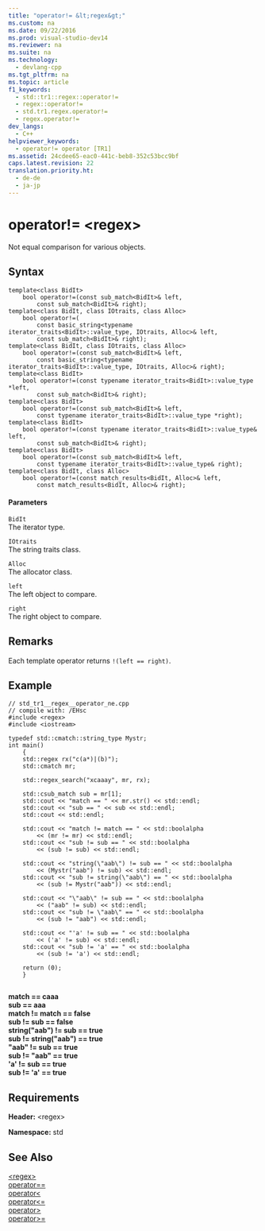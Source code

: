 ```yaml
---
title: "operator!= &lt;regex&gt;"
ms.custom: na
ms.date: 09/22/2016
ms.prod: visual-studio-dev14
ms.reviewer: na
ms.suite: na
ms.technology: 
  - devlang-cpp
ms.tgt_pltfrm: na
ms.topic: article
f1_keywords: 
  - std::tr1::regex::operator!=
  - regex::operator!=
  - std.tr1.regex.operator!=
  - regex.operator!=
dev_langs: 
  - C++
helpviewer_keywords: 
  - operator!= operator [TR1]
ms.assetid: 24cdee65-eac0-441c-beb8-352c53bcc9bf
caps.latest.revision: 22
translation.priority.ht: 
  - de-de
  - ja-jp
---
```

# operator!= &lt;regex&gt;
Not equal comparison for various objects.  
  
## Syntax  
  
```  
template<class BidIt>  
    bool operator!=(const sub_match<BidIt>& left,  
        const sub_match<BidIt>& right);  
template<class BidIt, class IOtraits, class Alloc>  
    bool operator!=(  
        const basic_string<typename iterator_traits<BidIt>::value_type, IOtraits, Alloc>& left,  
        const sub_match<BidIt>& right);  
template<class BidIt, class IOtraits, class Alloc>  
    bool operator!=(const sub_match<BidIt>& left,  
        const basic_string<typename iterator_traits<BidIt>::value_type, IOtraits, Alloc>& right);  
template<class BidIt>  
    bool operator!=(const typename iterator_traits<BidIt>::value_type *left,  
        const sub_match<BidIt>& right);  
template<class BidIt>  
    bool operator!=(const sub_match<BidIt>& left,  
        const typename iterator_traits<BidIt>::value_type *right);  
template<class BidIt>  
    bool operator!=(const typename iterator_traits<BidIt>::value_type& left,  
        const sub_match<BidIt>& right);  
template<class BidIt>  
    bool operator!=(const sub_match<BidIt>& left,  
        const typename iterator_traits<BidIt>::value_type& right);  
template<class BidIt, class Alloc>  
    bool operator!=(const match_results<BidIt, Alloc>& left,  
        const match_results<BidIt, Alloc>& right);  
```  
  
#### Parameters  
 `BidIt`  
 The iterator type.  
  
 `IOtraits`  
 The string traits class.  
  
 `Alloc`  
 The allocator class.  
  
 `left`  
 The left object to compare.  
  
 `right`  
 The right object to compare.  
  
## Remarks  
 Each template operator returns `!(left == right)`.  
  
## Example  
  
```  
// std_tr1__regex__operator_ne.cpp   
// compile with: /EHsc   
#include <regex>   
#include <iostream>   
  
typedef std::cmatch::string_type Mystr;   
int main()   
    {   
    std::regex rx("c(a*)|(b)");   
    std::cmatch mr;   
  
    std::regex_search("xcaaay", mr, rx);   
  
    std::csub_match sub = mr[1];   
    std::cout << "match == " << mr.str() << std::endl;   
    std::cout << "sub == " << sub << std::endl;   
    std::cout << std::endl;   
  
    std::cout << "match != match == " << std::boolalpha   
        << (mr != mr) << std::endl;   
    std::cout << "sub != sub == " << std::boolalpha   
        << (sub != sub) << std::endl;   
  
    std::cout << "string(\"aab\") != sub == " << std::boolalpha   
        << (Mystr("aab") != sub) << std::endl;   
    std::cout << "sub != string(\"aab\") == " << std::boolalpha   
        << (sub != Mystr("aab")) << std::endl;   
  
    std::cout << "\"aab\" != sub == " << std::boolalpha   
        << ("aab" != sub) << std::endl;   
    std::cout << "sub != \"aab\" == " << std::boolalpha   
        << (sub != "aab") << std::endl;   
  
    std::cout << "'a' != sub == " << std::boolalpha   
        << ('a' != sub) << std::endl;   
    std::cout << "sub != 'a' == " << std::boolalpha   
        << (sub != 'a') << std::endl;   
  
    return (0);   
    }  
  
```  
  
 **match == caaa**  
**sub == aaa**  
**match != match == false**  
**sub != sub == false**  
**string("aab") != sub == true**  
**sub != string("aab") == true**  
**"aab" != sub == true**  
**sub != "aab" == true**  
**'a' != sub == true**  
**sub != 'a' == true**   
## Requirements  
 **Header:** <regex\>  
  
 **Namespace:** std  
  
## See Also  
 [<regex\>](../vs140/-regex-.md)   
 [operator==](../vs140/operator==--regex-.md)   
 [operator<](../vs140/operator---regex-.md)   
 [operator<=](../vs140/operator-=--regex-.md)   
 [operator>](../vs140/operator---regex-.md)   
 [operator>=](../vs140/operator-=--regex-.md)